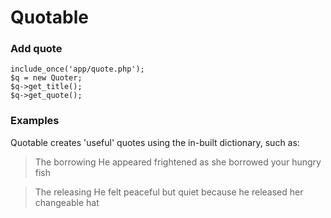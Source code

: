 # Quotable

### Add quote

```
include_once('app/quote.php');
$q = new Quoter;
$q->get_title();
$q->get_quote();
```

### Examples

Quotable creates 'useful' quotes using the in-built dictionary, such as:

> The borrowing
> He appeared frightened as she borrowed your hungry fish

> The releasing
> He felt peaceful but quiet because he released her changeable hat
